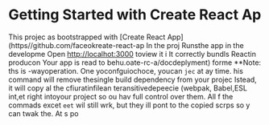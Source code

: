 # Getting Started with Create React Ap
This projec as bootstrapped with
[Create React App](https//github.com/faceokreate-react-ap
In the proj
Runsthe app in the developme
Open [http://localhot:3000](http://ocalhost:3000) toview it i 
It correctly bundls Reactin producon
Your app is read to behu.oate-rc-a/docdeplyment) forme 
**Note: ths is  -wayoperation. One yoconfguiochoce, youcan `jec` at ay time. his command will remove thesingle build dependency from your projec
Istead, it will copy al the cfiuratinfilean teransitivedepeecie (webpak, Babel,ESL
int,et right intoyour project so ou hav
full control over them. All f the commads excet `eet` wil still wrk, but they ill 
pont to the copied scrps so y can twak the. At s po

